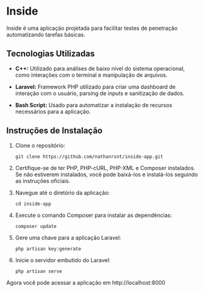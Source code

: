 # Inside

Inside é uma aplicação projetada para facilitar testes de penetração automatizando tarefas básicas.

## Tecnologias Utilizadas

- **C++:** Utilizado para análises de baixo nível do sistema operacional, como interações com o terminal e manipulação de arquivos.
  
- **Laravel:** Framework PHP utilizado para criar uma dashboard de interação com o usuário, parsing de inputs e sanitização de dados.
  
- **Bash Script:** Usado para automatizar a instalação de recursos necessários para a aplicação.

## Instruções de Instalação

1. Clone o repositório:

    ```
    git clone https://github.com/nathanrsnt/inside-app.git
    ```

2. Certifique-se de ter PHP, PHP-cURL, PHP-XML e Composer instalados. Se não estiverem instalados, você pode baixá-los e instalá-los seguindo as instruções oficiais.

3. Navegue até o diretório da aplicação:

    ```
    cd inside-app
    ```

4. Execute o comando Composer para instalar as dependências:

    ```
    composer update
    ```

5. Gere uma chave para a aplicação Laravel:

    ```
    php artisan key:generate
    ```

6. Inicie o servidor embutido do Laravel:

    ```
    php artisan serve
    ```

Agora você pode acessar a aplicação em http://localhost:8000
